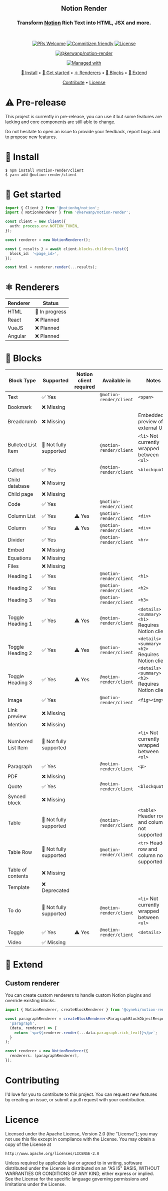 <div align="center">
<br/>

## Notion Render

### Transform [Notion](https://notion.so) Rich Text into HTML, JSX and more.

<br/>
</div>

<div align="center">

[![PRs Welcome](https://img.shields.io/badge/PRs-Are%20welcome-brightgreen.svg?style=flat-square)](https://makeapullrequest.com)
[![Commitizen friendly](https://img.shields.io/badge/Commitizen-Friendly-brightgreen.svg?style=flat-square)](http://commitizen.github.io/cz-cli/)
[![License](https://img.shields.io/github/license/syneki/notion-cms?label=License&style=flat-square)](LICENCE)

[![@kerwanp/notion-render](https://img.shields.io/npm/v/@kerwanp/notion-render?label=%40kerwanp%2Fnotion-render&style=flat-square)](https://www.npmjs.com/package/@kerwanp/notion-render)

[![Managed with](https://img.shields.io/badge/Managed%20with-NX-blue.svg?style=flat-square&logo=nx)](https://nx.dev/)

[🔨 Install](#🔨-install) •
[🚀 Get started](#🚀-get-started) •
[⚛ Renderers](#⚛-renderers) •
[🎲 Blocks](#🎲-blocks) •
[🔧 Extend](#🔧-extend)

[Contribute](#contributing) •
[License](#license)

</div>

# ⚠ Pre-release

This project is currently in pre-release, you can use it but some features are lacking and core components are still able to change.

Do not hesitate to open an issue to provide your feedback, report bugs and to propose new features.

# 🔨 Install

```shell
$ npm install @notion-render/client
$ yarn add @notion-render/client
```

# 🚀 Get started

```typescript
import { Client } from '@notionhq/notion';
import { NotionRenderer } from '@kerwanp/notion-render';

const client = new Client({
  auth: process.env.NOTION_TOKEN,
});

const renderer = new NotionRenderer();

const { results } = await client.blocks.children.list({
  block_id: '<page_id>',
});

const html = renderer.render(...results);
```

# ⚛ Renderers

| Renderer | Status         |
| -------- | -------------- |
| HTML     | 🔶 In progress |
| React    | ❌ Planned     |
| VueJS    | ❌ Planned     |
| Angular  | ❌ Planned     |

# 🎲 Blocks

| Block Type         | Supported              | Notion client required | Available in            | Notes                                           |
| ------------------ | ---------------------- | ---------------------- | ----------------------- | ----------------------------------------------- |
| Text               | ✅ Yes                 |                        | `@notion-render/client` | `<span>`                                        |
| Bookmark           | ❌ Missing             |                        |                         |                                                 |
| Breadcrumb         | ❌ Missing             |                        |                         | Embedded preview of external URL                |
| Bulleted List Item | 🔶 Not fully supported |                        | `@notion-render/client` | `<li>` Not currently wrapped between `<ul>`     |
| Callout            | ✅ Yes                 |                        | `@notion-render/client` | `<blockquote>`                                  |
| Child database     | ❌ Missing             |                        |                         |                                                 |
| Child page         | ❌ Missing             |                        |                         |                                                 |
| Code               | ✅ Yes                 |                        | `@notion-render/client` | <pre><code>                                     |
| Column List        | ✅ Yes                 | ⚠ Yes                  | `@notion-render/client` | `<div>`                                         |
| Column             | ✅ Yes                 | ⚠ Yes                  | `@notion-render/client` | `<div>`                                         |
| Divider            | ✅ Yes                 |                        | `@notion-render/client` | `<hr>`                                          |
| Embed              | ❌ Missing             |                        |                         |                                                 |
| Equations          | ❌ Missing             |                        |                         |                                                 |
| Files              | ❌ Missing             |                        |                         |                                                 |
| Heading 1          | ✅ Yes                 |                        | `@notion-render/client` | `<h1>`                                          |
| Heading 2          | ✅ Yes                 |                        | `@notion-render/client` | `<h2>`                                          |
| Heading 3          | ✅ Yes                 |                        | `@notion-render/client` | `<h3>`                                          |
| Toggle Heading 1   | ✅ Yes                 | ⚠ Yes                  | `@notion-render/client` | `<details><summary><h1>` Requires Notion client |
| Toggle Heading 2   | ✅ Yes                 | ⚠ Yes                  | `@notion-render/client` | `<details><summary><h2>` Requires Notion client |
| Toggle Heading 3   | ✅ Yes                 | ⚠ Yes                  | `@notion-render/client` | `<details><summary><h3>` Requires Notion client |
| Image              | ✅ Yes                 |                        | `@notion-render/client` | `<fig><img>`                                    |
| Link preview       | ❌ Missing             |                        |                         |                                                 |
| Mention            | ❌ Missing             |                        |                         |                                                 |
| Numbered List Item | 🔶 Not fully supported |                        |                         | `<li>` Not currently wrapped between `<ol>`     |
| Paragraph          | ✅ Yes                 |                        | `@notion-render/client` | `<p>`                                           |
| PDF                | ❌ Missing             |                        |                         |                                                 |
| Quote              | ✅ Yes                 |                        | `@notion-render/client` | `<blockquote>`                                  |
| Synced block       | ❌ Missing             |                        |                         |                                                 |
| Table              | 🔶 Not fully supported |                        | `@notion-render/client` | `<table>` Header row and column not supported   |
| Table Row          | 🔶 Not fully supported |                        | `@notion-render/client` | `<tr>` Header row and column not supported      |
| Table of contents  | ❌ Missing             |                        |                         |                                                 |
| Template           | ❌ Deprecated          |                        |                         |                                                 |
| To do              | 🔶 Not fully supported |                        | `@notion-render/client` | `<li>` Not currently wrapped between `<ul>`     |
| Toggle             | ✅ Yes                 | ⚠ Yes                  | `@notion-render/client` | `<details>`                                     |
| Video              | ✅ Missing             |                        |                         |                                                 |

# 🔧 Extend

## Custom renderer

You can create custom renderers to handle custom Notion plugins and override existing blocks.

```typescript
import { NotionRenderer, createBlockRenderer } from '@syneki/notion-render';

const paragraphRenderer = createBlockRenderer<ParagraphBlockObjectResponse>(
  'paragraph',
  (data, renderer) => {
    return `<p>${renderer.render(...data.paragraph.rich_text)}</p>`;
  }
);

const renderer = new NotionRenderer({
  renderers: [paragraphRenderer],
});
```

# Contributing

I'd love for you to contribute to this project. You can request new features by creating an issue, or submit a pull request with your contribution.

# Licence

Licensed under the Apache License, Version 2.0 (the "License"); you may not use this file except in compliance with the License. You may obtain a copy of the License at

```
http://www.apache.org/licenses/LICENSE-2.0
```

Unless required by applicable law or agreed to in writing, software distributed under the License is distributed on an "AS IS" BASIS, WITHOUT WARRANTIES OR CONDITIONS OF ANY KIND, either express or implied. See the License for the specific language governing permissions and limitations under the License.
